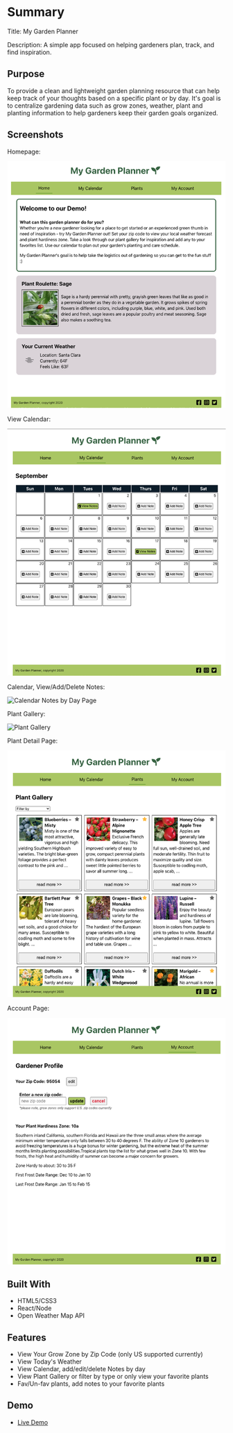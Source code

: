 # Summary

Title: My Garden Planner

Description: A simple app focused on helping gardeners plan, track, and find inspiration.

## Purpose

To provide a clean and lightweight garden planning resource that can help keep track of your thoughts based on a specific plant or by day. It's goal is to centralize gardening data such as grow zones, weather, plant and planting information to help gardeners keep their garden goals organized.


## Screenshots
Homepage:

![Home Page](src/screenshots/ss_homepage.png)

View Calendar:

![Calendar Page](src/screenshots/ss_calendar.png)

Calendar, View/Add/Delete Notes:

![Calendar Notes by Day Page](src/screenshots/ss_calendar_notes.png)

Plant Gallery:

![Plant Gallery](src/screenshots/plants.png)

Plant Detail Page:

![Plant Detail Page](src/screenshots/ss_plants.png)

Account Page:

![Account Page](src/screenshots/ss_account.png)


## Built With

* HTML5/CSS3
* React/Node
* Open Weather Map API

## Features

* View Your Grow Zone by Zip Code (only US supported currently)
* View Today's Weather
* View Calendar, add/edit/delete Notes by day
* View Plant Gallery or filter by type or only view your favorite plants
* Fav/Un-fav plants, add notes to your favorite plants

## Demo

- [Live Demo](https://https://my-garden-planner.vercel.app/)
